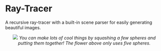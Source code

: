 <!---
Image of beautiful header
--->

# Ray-Tracer

A recursive ray-tracer with a built-in scene parser for easily generating beautiful images.

<!---
Image of beautiful flower
<em>You can make lots of cool things by squashing a few spheres and putting them together! The flower above only uses five spheres.</em>
--->

<p align="center">
  <img src="https://github.com/diegomacario/Ray-Tracer/blob/master/readme_images/flower.gif"/>
  <em>You can make lots of cool things by squashing a few spheres and putting them together! The flower above only uses five spheres.</em>
</p>
